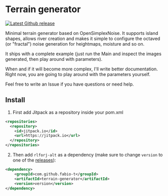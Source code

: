 # Terrain generator

[![Latest Github release](https://img.shields.io/github/release/fabio-t/terrain-generator.svg)](https://github.com/fabio-t/terrain-generator/releases/latest)

Minimal terrain generator based on OpenSimplexNoise. It supports island shapes, allows river creation and
makes it simple to configure the octaved (or "fractal") noise generation for heightmaps, moisture and so on.

It ships with a complete example (just run the Main and inspect the images generated, then play around with parameters).

When and if it will become more complex, I'll write better documentation. Right now, you are going to play around
with the parameters yourself.

Feel free to write an Issue if you have questions or need help.

## Install

1. First add Jitpack as a repository inside your pom.xml

```xml
<repositories>
  <repository>
    <id>jitpack.io</id>
    <url>https://jitpack.io</url>
  </repository>
</repositories>
```

2. Then add `rlforj-alt` as a dependency (make sure to change `version` to one of the
[releases](https://github.com/fabio-t/rlforj-alt/releases)):

```xml
<dependency>
    <groupId>com.github.fabio-t</groupId>
    <artifactId>terrain-generator</artifactId>
    <version>version</version>
</dependency>
```
